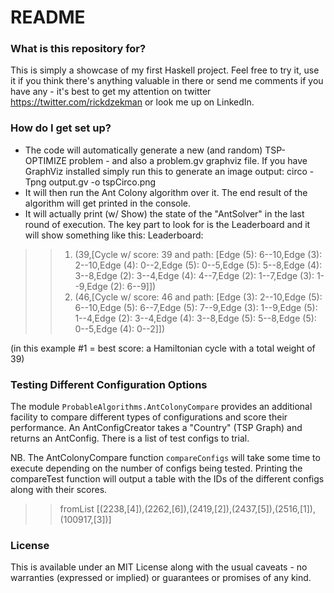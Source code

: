 # README #

### What is this repository for? ###

This is simply a showcase of my first Haskell project. Feel free to try it, use it if you think there's anything valuable in there or send me comments if you have any - it's best to get my attention on twitter https://twitter.com/rickdzekman or look me up on LinkedIn.

### How do I get set up? ###

* The code will automatically generate a new (and random) TSP-OPTIMIZE problem - and also a problem.gv graphviz file. If you have GraphViz installed simply run this to generate an image output: circo -Tpng output.gv -o tspCirco.png
* It will then run the Ant Colony algorithm over it. The end result of the algorithm will get printed in the console.
* It will actually print (w/ Show) the state of the "AntSolver" in the last round of execution. The key part to look for is the Leaderboard and it will show something like this:
Leaderboard:
>> 1. (39,[Cycle w/ score: 39 and path: [Edge (5): 6--10,Edge (3): 2--10,Edge (4): 0--2,Edge (5): 0--5,Edge (5): 5--8,Edge (4): 3--8,Edge (2): 3--4,Edge (4): 4--7,Edge (2): 1--7,Edge (3): 1--9,Edge (2): 6--9]])
>> 2. (46,[Cycle w/ score: 46 and path: [Edge (3): 2--10,Edge (5): 6--10,Edge (5): 6--7,Edge (5): 7--9,Edge (3): 1--9,Edge (5): 1--4,Edge (2): 3--4,Edge (4): 3--8,Edge (5): 5--8,Edge (5): 0--5,Edge (4): 0--2]])

(in this example #1 = best score: a Hamiltonian cycle with a total weight of 39)

### Testing Different Configuration Options ###

The module `ProbableAlgorithms.AntColonyCompare` provides an additional facility to compare different types of configurations and score their performance. An AntConfigCreator takes a "Country" (TSP Graph) and returns an AntConfig. There is a list of test configs to trial.

NB. The AntColonyCompare function `compareConfigs` will take some time to execute depending on the number of configs being tested. Printing the compareTest function will output a table with the IDs of the different configs along with their scores.

>>fromList [(2238,[4]),(2262,[6]),(2419,[2]),(2437,[5]),(2516,[1]),(100917,[3])]

### License ###

This is available under an MIT License along with the usual caveats - no warranties (expressed or implied) or guarantees or promises of any kind.